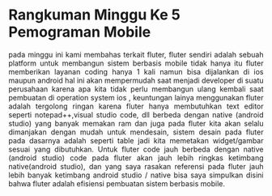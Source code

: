 # Rangkuman Minggu Ke 5 Pemograman Mobile

<p align="justify"> pada minggu ini kami membahas terkait fluter, fluter sendiri adalah sebuah platform untuk membangun sistem berbasis mobile tidak hanya itu fluter memberikan layanan
coding hanya 1 kali namun bisa dijalankan di ios maupun android hal ini akan mempermudah saat menjadi developer di suatu perusahaan karena apa kita tidak perlu membangun ulang kembali saat pembuatan di operation system ios
, keuntungan lainya menggunakan fluter adalah tergolong ringan karena fluter hanya membutuhkan text editor seperti notepad++,visual studio code, dll berbeda dengan native (android studio) yang banyak memakan ram
dan juga pada fluter kita akan selalu dimanjakan dengan mudah untuk mendesain, sistem desain pada fluter pada dasarnya adalah seperti table jadi kita memetakan widget/gambar sesuai yang dibutuhkan. Untuk fluter code jauh berbeda dengan native (android studio)
code pada fluter akan jauh lebih ringkas ketimbang native(android studio), dan yang saya rasakan referensi pada fluter jauh lebih banyak ketimbang android studio / native bisa saya simpulkan disini bahwa fluter
adalah efisiensi pembuatan sistem berbasis mobile.
</p>
